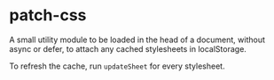 # patch-css

A small utility module to be loaded in the head of a document, without async or defer, to attach any cached stylesheets in localStorage.

To refresh the cache, run `updateSheet` for every stylesheet.